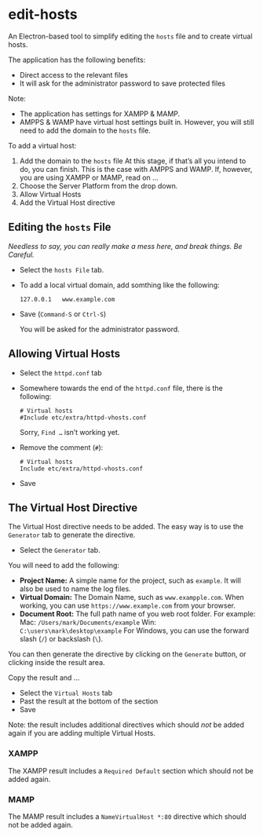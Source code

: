 # edit-hosts

An Electron-based tool to simplify editing the `hosts` file and to create virtual hosts.

The application has the following benefits:

- Direct access to the relevant files
- It will ask for the administrator password to save protected files

Note:

-	The application has settings for XAMPP & MAMP.
-	AMPPS & WAMP have virtual host settings built in. However, you will still need to add the domain to the `hosts` file.


To add a virtual host:

1.	Add the domain to the `hosts` file
	At this stage, if that’s all you intend to do, you can finish. This is the case with AMPPS and WAMP.
	If, however, you are using XAMPP or MAMP, read on …
2.	Choose the Server Platform from the drop down.
3.	Allow Virtual Hosts
4.	Add the Virtual Host directive

##	Editing the `hosts` File

_Needless to say, you can really make a mess here, and break things. Be Careful._

- Select the `hosts File` tab.
- To add a local virtual domain, add somthing like the following:

	```
	127.0.0.1	www.example.com
	```
- Save (`Command-S` or `Ctrl-S`)

	You will be asked for the administrator password.

##	Allowing Virtual Hosts

-	Select the `httpd.conf` tab
-	Somewhere towards the end of the `httpd.conf` file, there is the following:

	```
	# Virtual hosts
	#Include etc/extra/httpd-vhosts.conf
	```

	Sorry, `Find …` isn’t working yet.

-	Remove the comment (`#`):

	```
	# Virtual hosts
	Include etc/extra/httpd-vhosts.conf
	```

-	Save

##	The Virtual Host Directive

The Virtual Host directive needs to be added. The easy way is to use the `Generator` tab to generate the directive.

-	Select the `Generator` tab.

You will need to add the following:

-	__Project Name:__ A simple name for the project, such as `example`. It will also be used to name the log files.
-	__Virtual Domain:__ The Domain Name, such as `www.exampple.com`. When working, you can use `https://www.example.com` from your browser.
-	__Document Root:__ The full path name of you web root folder. For example:
	Mac: `/Users/mark/Documents/example`
	Win: `C:\users\mark\desktop\example`
	For Windows, you can use the forward slash (`/`) or backslash (`\`).

You can then generate the directive by clicking on the `Generate` button, or clicking inside the result area.

Copy the result and …

-	Select the `Virtual Hosts` tab
-	Past the result at the bottom of the section
-	Save

Note: the result includes additional directives which should _not_ be added again if you are adding multiple Virtual Hosts.

###	XAMPP

The XAMPP result includes a `Required Default` section which should not be added again.

###	MAMP

The MAMP result includes a `NameVirtualHost *:80` directive which should not be added again.
